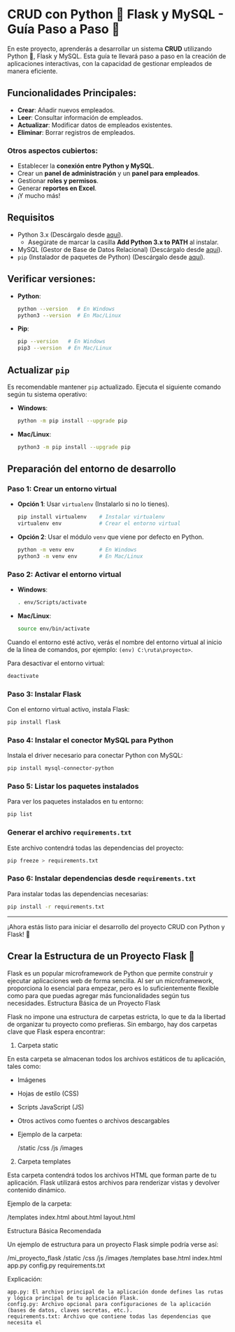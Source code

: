 # CRUD con Python 🐍 Flask y MySQL - Guía Paso a Paso 🚀

En este proyecto, aprenderás a desarrollar un sistema **CRUD** utilizando Python 🐍, Flask y MySQL. Esta guía te llevará paso a paso en la creación de aplicaciones interactivas, con la capacidad de gestionar empleados de manera eficiente.

## Funcionalidades Principales:

- **Crear**: Añadir nuevos empleados.
- **Leer**: Consultar información de empleados.
- **Actualizar**: Modificar datos de empleados existentes.
- **Eliminar**: Borrar registros de empleados.

### Otros aspectos cubiertos:
- Establecer la **conexión entre Python y MySQL**.
- Crear un **panel de administración** y un **panel para empleados**.
- Gestionar **roles y permisos**.
- Generar **reportes en Excel**.
- ¡Y mucho más!

## Requisitos

- Python 3.x (Descárgalo desde [aquí](https://www.python.org/downloads/)).
  - Asegúrate de marcar la casilla **Add Python 3.x to PATH** al instalar.
- MySQL (Gestor de Base de Datos Relacional) (Descárgalo desde [aquí](https://dev.mysql.com/downloads/installer/)).
- `pip` (Instalador de paquetes de Python) (Descárgalo desde [aquí](https://pypi.org/project/pip/)).

## Verificar versiones:

- **Python**:
  ```bash
  python --version   # En Windows
  python3 --version  # En Mac/Linux
  ```

- **Pip**:
  ```bash
  pip --version   # En Windows
  pip3 --version  # En Mac/Linux
  ```

## Actualizar `pip`
Es recomendable mantener `pip` actualizado. Ejecuta el siguiente comando según tu sistema operativo:

- **Windows**:
  ```bash
  python -m pip install --upgrade pip
  ```

- **Mac/Linux**:
  ```bash
  python3 -m pip install --upgrade pip
  ```

## Preparación del entorno de desarrollo

### Paso 1: Crear un entorno virtual

- **Opción 1**: Usar `virtualenv` (Instalarlo si no lo tienes).
  ```bash
  pip install virtualenv    # Instalar virtualenv
  virtualenv env            # Crear el entorno virtual
  ```

- **Opción 2**: Usar el módulo `venv` que viene por defecto en Python.
  ```bash
  python -m venv env        # En Windows
  python3 -m venv env       # En Mac/Linux
  ```

### Paso 2: Activar el entorno virtual

- **Windows**:
  ```bash
  . env/Scripts/activate
  ```

- **Mac/Linux**:
  ```bash
  source env/bin/activate
  ```

Cuando el entorno esté activo, verás el nombre del entorno virtual al inicio de la línea de comandos, por ejemplo: `(env) C:\ruta\proyecto>`.

Para desactivar el entorno virtual:
```bash
deactivate
```

### Paso 3: Instalar Flask
Con el entorno virtual activo, instala Flask:
```bash
pip install flask
```

### Paso 4: Instalar el conector MySQL para Python
Instala el driver necesario para conectar Python con MySQL:
```bash
pip install mysql-connector-python
```

### Paso 5: Listar los paquetes instalados
Para ver los paquetes instalados en tu entorno:
```bash
pip list
```

### Generar el archivo `requirements.txt`
Este archivo contendrá todas las dependencias del proyecto:
```bash
pip freeze > requirements.txt
```

### Paso 6: Instalar dependencias desde `requirements.txt`
Para instalar todas las dependencias necesarias:
```bash
pip install -r requirements.txt
```

---

¡Ahora estás listo para iniciar el desarrollo del proyecto CRUD con Python y Flask! 🎉

## Crear la Estructura de un Proyecto Flask 🚀

Flask es un popular microframework de Python que permite construir y ejecutar aplicaciones web de forma sencilla. Al ser un microframework, proporciona lo esencial para empezar, pero es lo suficientemente flexible como para que puedas agregar más funcionalidades según tus necesidades.
Estructura Básica de un Proyecto Flask

Flask no impone una estructura de carpetas estricta, lo que te da la libertad de organizar tu proyecto como prefieras. Sin embargo, hay dos carpetas clave que Flask espera encontrar:

1. Carpeta static

En esta carpeta se almacenan todos los archivos estáticos de tu aplicación, tales como:

  - Imágenes
  - Hojas de estilo (CSS)
  - Scripts JavaScript (JS)
  - Otros activos como fuentes o archivos descargables
- Ejemplo de la carpeta:

    /static
      /css
      /js
      /images

2. Carpeta templates

Esta carpeta contendrá todos los archivos HTML que forman parte de tu aplicación. Flask utilizará estos archivos para renderizar vistas y devolver contenido dinámico.

Ejemplo de la carpeta:

  /templates
      index.html
      about.html
      layout.html

Estructura Básica Recomendada

Un ejemplo de estructura para un proyecto Flask simple podría verse así:

  /mi_proyecto_flask
    /static
        /css
        /js
        /images
    /templates
        base.html
        index.html
    app.py
    config.py
    requirements.txt

Explicación:

    app.py: El archivo principal de la aplicación donde defines las rutas y lógica principal de tu aplicación Flask.
    config.py: Archivo opcional para configuraciones de la aplicación (bases de datos, claves secretas, etc.).
    requirements.txt: Archivo que contiene todas las dependencias que necesita el